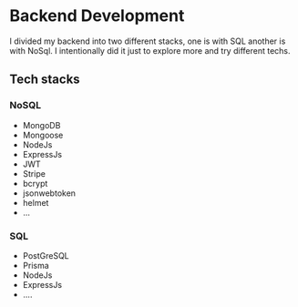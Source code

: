 # Backend Development

I divided my backend into two different stacks, one is with SQL another is with NoSql. I intentionally did it just to explore more and try different techs.

## Tech stacks

### NoSQL

- MongoDB
- Mongoose
- NodeJs
- ExpressJs
- JWT
- Stripe
- bcrypt
- jsonwebtoken
- helmet
- ...

### SQL

- PostGreSQL
- Prisma
- NodeJs
- ExpressJs
- ....
